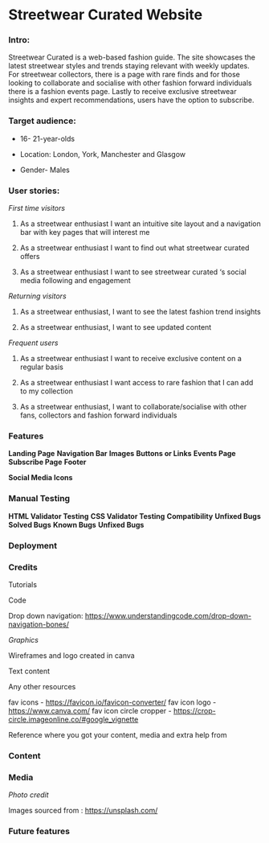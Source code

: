 # Streetwear Curated Website

### Intro:

Streetwear Curated is a web-based fashion guide. The site showcases the latest streetwear styles and trends staying relevant with weekly updates. For streetwear collectors, there is a page with rare finds and for those looking to collaborate and socialise with other fashion forward individuals there is a fashion events page. Lastly to receive exclusive streetwear insights and expert recommendations, users have the option to subscribe.

### Target audience:

- 16- 21-year-olds

- Location: London, York, Manchester and Glasgow

- Gender- Males

### User stories:

_First time visitors_

1. As a streetwear enthusiast I want an intuitive site layout and a navigation bar with key pages that will interest me

2. As a streetwear enthusiast I want to find out what streetwear curated offers

3. As a streetwear enthusiast I want to see streetwear curated ‘s social media following and engagement

_Returning visitors_

1. As a streetwear enthusiast, I want to see the latest fashion trend insights

2. As a streetwear enthusiast, I want to see updated content

_Frequent users_

1. As a streetwear enthusiast I want to receive exclusive content on a regular basis

2. As a streetwear enthusiast I want access to rare fashion that I can add to my collection

3. As a streetwear enthusiast, I want to collaborate/socialise with other fans, collectors and fashion forward individuals

### Features

**Landing Page**
**Navigation Bar**
**Images**
**Buttons or Links**
**Events Page**
**Subscribe Page**
**Footer**

**Social Media Icons**

### Manual Testing

**HTML Validator Testing**
**CSS Validator Testing**
**Compatibility**
**Unfixed Bugs**
**Solved Bugs**
**Known Bugs**
**Unfixed Bugs**

### Deployment

### Credits

Tutorials

Code

Drop down navigation: https://www.understandingcode.com/drop-down-navigation-bones/

_Graphics_

Wireframes and logo created in canva

Text content

Any other resources

fav icons - https://favicon.io/favicon-converter/
fav icon logo - https://www.canva.com/
fav icon circle cropper - https://crop-circle.imageonline.co/#google_vignette

Reference where you got your content, media and extra help from

### Content

### Media

_Photo credit_

Images sourced from : https://unsplash.com/

### Future features
